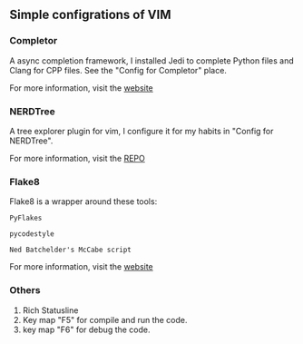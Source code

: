 ## Simple configrations of VIM

### Completor

A async completion framework, I installed Jedi to complete Python files and Clang for CPP files. See the "Config for Completor" place.

For more information, visit the [website](https://github.com/maralla/completor)

### NERDTree

A tree explorer plugin for vim, I configure it for my habits in "Config for NERDTree".

For more information, visit the [REPO](https://github.com/scrooloose/nerdtree)

### Flake8

Flake8 is a wrapper around these tools:

    PyFlakes

    pycodestyle

    Ned Batchelder's McCabe script

For more information, visit the [website](https://github.com/PyCQA/flake8)

### Others

1. Rich Statusline
2. Key map "F5" for compile and run the code.
3. key map "F6" for debug the code.
